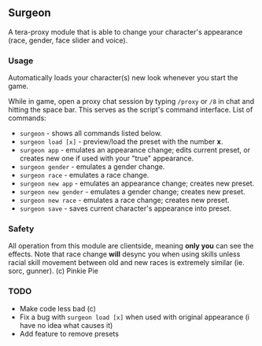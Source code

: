 ## Surgeon
A tera-proxy module that is able to change your character's appearance (race, gender, face slider and voice).

### Usage
Automatically loads your character(s) new look whenever you start the game.

While in game, open a proxy chat session by typing `/proxy` or `/8` in chat and hitting the space bar.
This serves as the script's command interface.
List of commands:

* `surgeon` - shows all commands listed below.
* `surgeon load [x]` - preview/load the preset with the number **x**.
* `surgeon app` - emulates an appearance change; edits current preset, or creates new one if used with your "true" appearance.
* `surgeon gender` - emulates a gender change.
* `surgeon race` - emulates a race change.
* `surgeon new app` - emulates an appearance change; creates new preset.
* `surgeon new gender` - emulates a gender change; creates new preset.
* `surgeon new race` - emulates a race change; creates new preset.
* `surgeon save` - saves current character's appearance into preset.

### Safety
All operation from this module are clientside, meaning **only you** can see the effects.
Note that race change **will** desync you when using skills unless racial skill movement between old and new races is extremely similar (ie. sorc, gunner). (c) Pinkie Pie

### TODO
* Make code less bad (c)
* Fix a bug with `surgeon load [x]` when used with original appearance (i have no idea what causes it)
* Add feature to remove presets